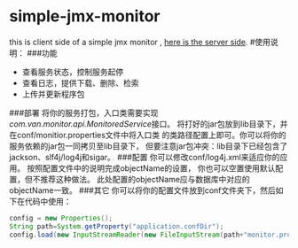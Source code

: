 # simple-jmx-monitor
this is client side of a simple jmx monitor , [here is the server side](https://github.com/mewushuang/monitor-center).
#使用说明：
###功能
* 查看服务状态，控制服务起停
* 查看日志，提供下载、删除、检索
* 上传并更新程序包

###部署
将你的服务打包，入口类需要实现*com.van.monitor.api.MonitoredService*接口。
将打好的jar包放到lib目录下，并在conf/monitior.properties文件中将入口类
的类路径配置上即可。你可以将你的服务依赖的jar包一同拷贝至lib目录下，
但要注意jar包冲突：lib目录下已经包含了jackson、slf4j/log4j和sigar。
###配置
你可以修改conf/log4j.xml来适应你的应用。
按照配置文件中的说明完成objectName的设置，
你也可以空置使用默认配置，但不推荐这种做法。
此处配置的objectName应与数据库中对应的objectName一致。
###其它
你可以将你的配置文件放到conf文件夹下，然后如下在代码中使用：
```java
config = new Properties();
String path=System.getProperty("application.confDir");
config.load(new InputStreamReader(new FileInputStream(path+"monitor.properties"), Charset.forName("utf-8")));
```
